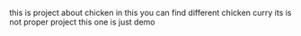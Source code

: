 this is project about chicken
in this you can find different chicken curry
its is not proper project
this one is just demo
